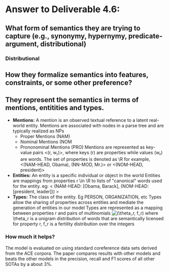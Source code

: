 # Answer to Deliverable 4.6:

## What form of semantics they are trying to capture (e.g., synonymy, hypernymy, predicate-argument, distributional)
### Distributional

## How they formalize semantics into features, constraints, or some other preference?
## They represent the semantics in terms of mentions, entitities and types.
  * **Mentions:** A mention is an observed textual reference to a latent real-world entity. Mentions are associated with nodes in a parse tree and are typically realized as NPs
    * Proper Mentions (NAM)
    * Nominal Mentions (NOM
    * Prononominal Mentions (PRO)
    Mentions are represented as key-value pairs <(r, w<sub>r</sub>)>, where keys (r) are properties while values (w<sub>r</sub>) are words. The set of properties is denoted as \R
for example, <(NAM-HEAD, Obama), (NN-MOD, Mr.)>  or <(NOM-HEAD, president)>
  * **Entities:** An entity is a specific individual or object in the world
    Entities are mappings from properties r \in \R to lists of "canonical" words used for the entity. eg: < (NAM-HEAD: [Obama, Barack], (NOM-HEAD: [president, leader])) >
* **Types:**  The class of the entity. Eg PERSON, ORGANIZATION, etc
  Types allow the sharing of properties across entities and mediate the generation of entities in our model
  Types are represented as a mapping between properties r and pairs of multinomials ![(\theta_r, f_r)](https://latex.codecogs.com/gif.latex?(\theta_r,\f_r)) where \theta_r is a unigram distribution of words that are semantically licensed for property r, f_r is a fertility distribution over the integers

### How much it helps?
  The model is evaluated on using standard coreference data sets derived from the ACE corpora.
  The paper compares results with other models and beats the other models in the precision, recall and F1 scores of all other SOTAs by a about 3%.
